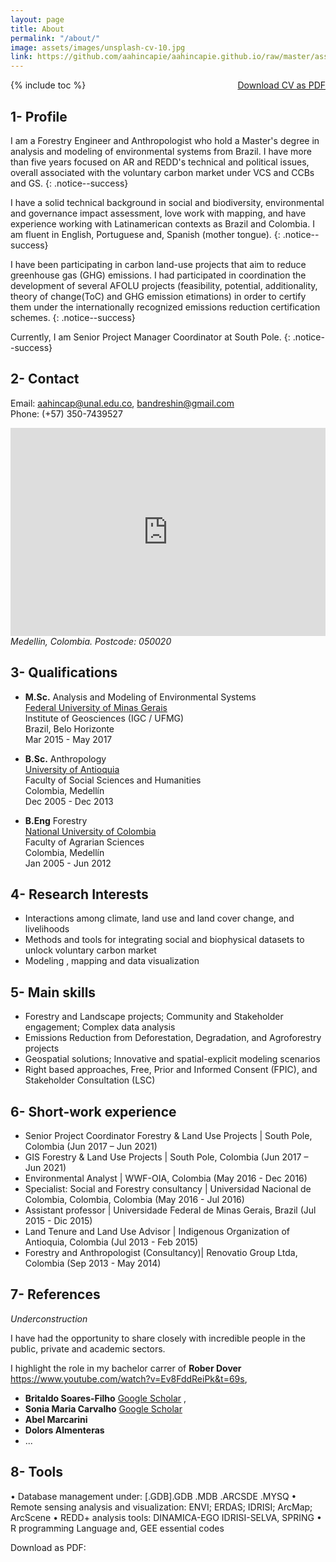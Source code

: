 ```yaml
---
layout: page
title: About
permalink: "/about/"
image: assets/images/unsplash-cv-10.jpg
link: https://github.com/aahincapie/aahincapie.github.io/raw/master/assets/images/2021_07_CV_AdolfoAndresHincapie.pdf
---
```


<a href="https://github.com/aahincapie/aahincapie.github.io/raw/master/assets/images/2021_07_CV_AdolfoAndresHincapie.pdf" class="btn btn--success" style="float:right" >Download CV as PDF</a>

{% include toc %}


## 1- Profile
I am a Forestry Engineer and Anthropologist who hold a Master's degree in analysis and modeling of environmental systems from Brazil. I have more than five years focused on AR and REDD's technical and political issues, overall associated with the voluntary carbon market under VCS and CCBs and GS.
{: .notice--success} 

I have a solid technical background in social and biodiversity, environmental and governance impact assessment, love work with mapping, and have experience working with Latinamerican contexts as Brazil and Colombia. I am fluent in English, Portuguese and, Spanish (mother tongue).
{: .notice--success}

I have been participating in carbon land-use projects that aim to reduce greenhouse gas (GHG) emissions. I had  participated in coordination the development of several AFOLU projects (feasibility, potential, additionality, theory of change(ToC) and GHG emission etimations) in order to certify them under the internationally recognized emissions reduction certification schemes.
{: .notice--success}

Currently, I am Senior Project Manager Coordinator at South Pole.
{: .notice--success}

<!--more-->

## 2- Contact
Email:  [aahincap@unal.edu.co](mailto:aahincap@unal.edu.co), [bandreshin@gmail.com](mailto:bandreshin@gmail.com)  
Phone: (+57) 350-7439527  
<iframe width="100%" height="333" id="gmap_canvas" src="https://www.google.com/maps/embed?pb=!1m18!1m12!1m3!1d7932.303731077851!2d-75.61549547581298!3d6.2437079819219!2m3!1f0!2f0!3f0!3m2!1i1024!2i768!4f13.1!3m3!1m2!1s0x8e44298490efb9b9%3A0x95109acfcce06974!2sSanta%20Teresita%2C%20Medell%C3%ADn%2C%20Medellin%2C%20Antioquia!5e0!3m2!1sen!2sco!4v1625969104000!5m2!1sen!2sco" frameborder="0" scrolling="0" marginheight="0" marginwidth="0"></iframe>  
<address> Medellin, Colombia. Postcode: 050020 </address>  



## 3- Qualifications

* **M.Sc.** Analysis and Modeling of Environmental Systems  
[Federal University of Minas Gerais](https://ufmg.br/)  
Institute of Geosciences (IGC / UFMG)  
Brazil, Belo Horizonte  
Mar 2015 - May 2017  

* **B.Sc.** Anthropology  
[University of Antioquia](https://www.udea.edu.co)  
Faculty of Social Sciences and Humanities  
Colombia, Medellín  
Dec 2005 - Dec 2013  

* **B.Eng** Forestry  
[National University of Colombia](https://unal.edu.co/)  
Faculty of Agrarian Sciences   
Colombia, Medellín  
Jan 2005 - Jun 2012  

## 4- Research Interests

* Interactions among climate, land use and land cover change, and livelihoods
* Methods and tools for integrating social and biophysical datasets to unlock voluntary carbon market
* Modeling , mapping and data visualization

## 5- Main skills

*	Forestry and Landscape projects; Community and Stakeholder engagement; Complex data analysis 
*	Emissions Reduction from Deforestation, Degradation, and Agroforestry projects 
*	Geospatial solutions; Innovative and spatial-explicit modeling scenarios
*	Right based approaches, Free, Prior and Informed Consent (FPIC), and Stakeholder Consultation (LSC)

## 6- Short-work experience 

* Senior Project Coordinator Forestry & Land Use Projects |  South Pole, Colombia (Jun 2017 – Jun 2021)
* GIS Forestry & Land Use Projects | South Pole, Colombia (Jun 2017 – Jun 2021)
* Environmental Analyst | WWF-OIA, Colombia (May 2016 - Dec 2016)
* Specialist: Social and Forestry consultancy | Universidad Nacional de Colombia, Colombia, Colombia (May 2016 - Jul 2016)
* Assistant professor | Universidade Federal de Minas Gerais, Brazil (Jul 2015 - Dic 2015)
* Land Tenure and Land Use Advisor | Indigenous Organization of Antioquia, Colombia (Jul 2013 - Feb 2015)
* Forestry and Anthropologist (Consultancy)| Renovatio Group Ltda, Colombia (Sep 2013 - May 2014)

## 7- References
_Underconstruction_

I have had the opportunity to share closely with incredible people in the public, private and academic sectors.

I highlight the role in my bachelor carrer of **Rober Dover**  https://www.youtube.com/watch?v=Ev8FddReiPk&t=69s, 
* **Britaldo Soares-Filho** [Google Scholar](https://scholar.google.com/citations?user=0r083BYAAAAJ&hl=en)  , 
* **Sonia Maria Carvalho** [Google Scholar](https://scholar.google.com/citations?user=FwrTKjQAAAAJ&hl=en)  
* **Abel Marcarini**   
* **Dolors Almenteras**  
* ...


## 8- Tools
•	Database management under: [.GDB].GDB .MDB .ARCSDE .MYSQ
•	Remote sensing analysis and visualization: ENVI; ERDAS; IDRISI; ArcMap; ArcScene
•	REDD+ analysis tools: DINAMICA-EGO IDRISI-SELVA, SPRING
•	R programming Language and, GEE essential codes

Download as PDF:

